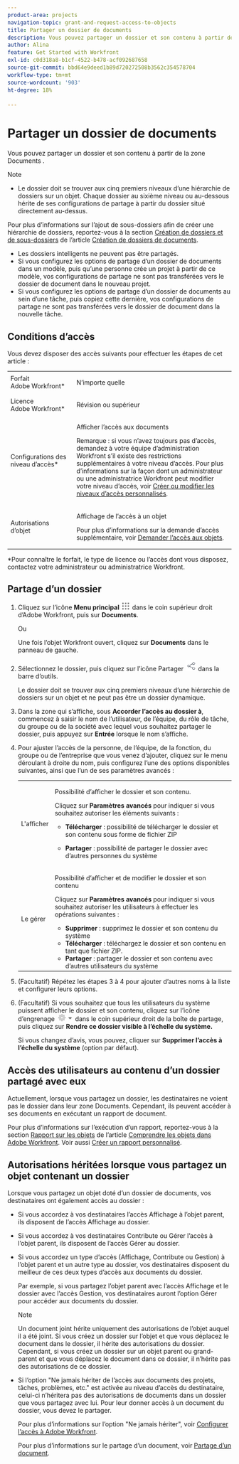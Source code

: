 ```yaml
---
product-area: projects
navigation-topic: grant-and-request-access-to-objects
title: Partager un dossier de documents
description: Vous pouvez partager un dossier et son contenu à partir de la zone Documents .
author: Alina
feature: Get Started with Workfront
exl-id: c0d318a8-b1cf-4522-b478-acf092687658
source-git-commit: bbd64e9deed1b89d720272508b3562c354578704
workflow-type: tm+mt
source-wordcount: '903'
ht-degree: 18%

---
```


# Partager un dossier de documents

Vous pouvez partager un dossier et son contenu à partir de la zone Documents .

>[!NOTE]
>
>* Le dossier doit se trouver aux cinq premiers niveaux d’une hiérarchie de dossiers sur un objet. Chaque dossier au sixième niveau ou au-dessous hérite de ses configurations de partage à partir du dossier situé directement au-dessus.
>
>  Pour plus d’informations sur l’ajout de sous-dossiers afin de créer une hiérarchie de dossiers, reportez-vous à la section [ Création de dossiers et de sous-dossiers](../../documents/organizing-documents/create-documents-folder.md#creating-folders) de l’article [Création de dossiers de documents](../../documents/organizing-documents/create-documents-folder.md).
>
>* Les dossiers intelligents ne peuvent pas être partagés.
>* Si vous configurez les options de partage d’un dossier de documents dans un modèle, puis qu’une personne crée un projet à partir de ce modèle, vos configurations de partage ne sont pas transférées vers le dossier de document dans le nouveau projet.
>* Si vous configurez les options de partage d’un dossier de documents au sein d’une tâche, puis copiez cette dernière, vos configurations de partage ne sont pas transférées vers le dossier de document dans la nouvelle tâche.
>

## Conditions d’accès

<!--drafted for P&P
(I am putting Contributor and higher here because this is what I found in testing. Normally, Review equals Light but I found out that Contributor can also have manage rights to documents and can share them.)

<table style="table-layout:auto"> 
 <col> 
 <col> 
 <tbody> 
  <tr> 
   <td role="rowheader">Adobe Workfront plan*</td> 
   <td> <p>Any</p> </td> 
  </tr> 
  <tr> 
   <td role="rowheader">Adobe Workfront license*</td> 
   <td> <p>Current license: Contributor or higher</p> 
   Or
   <p>Legacy license: Review or higher</p>
      </td> 
  </tr> 
  <tr> 
   <td role="rowheader">Access level configurations*</td> 
   <td> <p>View access to Documents</p> <p><b>NOTE</b>
   
   If you still don't have access, ask your Workfront administrator if they set additional restrictions in your access level. For information on how a Workfront administrator can modify your access level, see <a href="../../administration-and-setup/add-users/configure-and-grant-access/create-modify-access-levels.md" class="MCXref xref">Create or modify custom access levels</a>.</p> </td> 
  </tr> 
  <tr data-mc-conditions=""> 
   <td role="rowheader">Object permissions</td> 
   <td> <p>View access to an object</p> <p>For information on requesting additional access, see <a href="../../workfront-basics/grant-and-request-access-to-objects/request-access.md" class="MCXref xref">Request access to objects </a>.</p> </td> 
  </tr> 
 </tbody> 
</table>
-->

Vous devez disposer des accès suivants pour effectuer les étapes de cet article :

<table style="table-layout:auto"> 
 <col> 
 <col> 
 <tbody> 
  <tr> 
   <td role="rowheader">Forfait Adobe Workfront*</td> 
   <td> <p>N’importe quelle</p> </td> 
  </tr> 
  <tr> 
   <td role="rowheader">Licence Adobe Workfront*</td> 
   <td> <p>Révision ou supérieur</p> </td> 
  </tr> 
  <tr> 
   <td role="rowheader">Configurations des niveau d’accès*</td> 
   <td> <p>Afficher l’accès aux documents</p> <p>Remarque : si vous n’avez toujours pas d’accès, demandez à votre équipe d’administration Workfront s’il existe des restrictions supplémentaires à votre niveau d’accès. Pour plus d’informations sur la façon dont un administrateur ou une administratrice Workfront peut modifier votre niveau d’accès, voir <a href="../../administration-and-setup/add-users/configure-and-grant-access/create-modify-access-levels.md" class="MCXref xref">Créer ou modifier les niveaux d’accès personnalisés</a>.</p> </td> 
  </tr> 
  <tr data-mc-conditions=""> 
   <td role="rowheader">Autorisations d’objet</td> 
   <td> <p>Affichage de l’accès à un objet</p> <p>Pour plus d’informations sur la demande d’accès supplémentaire, voir <a href="../../workfront-basics/grant-and-request-access-to-objects/request-access.md" class="MCXref xref">Demander l’accès aux objets</a>.</p> </td> 
  </tr> 
 </tbody> 
</table>

&#42;Pour connaître le forfait, le type de licence ou l’accès dont vous disposez, contactez votre administrateur ou administratrice Workfront.

## Partage d’un dossier

1. Cliquez sur l’icône **Menu principal** ![](assets/main-menu-icon.png) dans le coin supérieur droit d’Adobe Workfront, puis sur **Documents**.

   Ou

   Une fois l’objet Workfront ouvert, cliquez sur **Documents** dans le panneau de gauche.

1. Sélectionnez le dossier, puis cliquez sur l’icône Partager ![](assets/share-icon.png) dans la barre d’outils.

   Le dossier doit se trouver aux cinq premiers niveaux d’une hiérarchie de dossiers sur un objet et ne peut pas être un dossier dynamique.

1. Dans la zone qui s’affiche, sous **Accorder l’accès au dossier à**, commencez à saisir le nom de l’utilisateur, de l’équipe, du rôle de tâche, du groupe ou de la société avec lequel vous souhaitez partager le dossier, puis appuyez sur **Entrée** lorsque le nom s’affiche.
1. Pour ajuster l’accès de la personne, de l’équipe, de la fonction, du groupe ou de l’entreprise que vous venez d’ajouter, cliquez sur le menu déroulant à droite du nom, puis configurez l’une des options disponibles suivantes, ainsi que l’un de ses paramètres avancés :

   <table style="table-layout:auto"> 
    <col> 
    <col> 
    <tbody> 
     <tr> 
      <td role="rowheader">L'afficher</td> 
      <td> <p>Possibilité d’afficher le dossier et son contenu.</p> <p>Cliquez sur <strong>Paramètres avancés</strong> pour indiquer si vous souhaitez autoriser les éléments suivants :</p> 
       <ul> 
        <li><strong>Télécharger</strong> : possibilité de télécharger le dossier et son contenu sous forme de fichier ZIP</li> 
        <li> <p><strong>Partager</strong> : possibilité de partager le dossier avec d’autres personnes du système</p> </li> 
       </ul> </td> 
     </tr> 
     <tr> 
      <td role="rowheader">Le gérer</td> 
      <td> <p>Possibilité d’afficher et de modifier le dossier et son contenu</p> <p>Cliquez sur <strong>Paramètres avancés</strong> pour indiquer si vous souhaitez autoriser les utilisateurs à effectuer les opérations suivantes :</p> 
       <ul> 
        <li><strong>Supprimer</strong> : supprimez le dossier et son contenu du système</li> 
        <li><b>Télécharger</b> : téléchargez le dossier et son contenu en tant que fichier ZIP.</li> 
        <li><strong>Partager</strong> : partager le dossier et son contenu avec d’autres utilisateurs du système</li> 
       </ul> </td> 
     </tr> 
    </tbody> 
   </table>

1. (Facultatif) Répétez les étapes 3 à 4 pour ajouter d’autres noms à la liste et configurer leurs options.
1. (Facultatif) Si vous souhaitez que tous les utilisateurs du système puissent afficher le dossier et son contenu, cliquez sur l’icône d’engrenage ![](assets/gear-icon-settings-with-dn-arrow.jpg) dans le coin supérieur droit de la boîte de partage, puis cliquez sur **Rendre ce dossier visible à l’échelle du système.**

   Si vous changez d’avis, vous pouvez, cliquer sur **Supprimer l’accès à l’échelle du système** (option par défaut).

## Accès des utilisateurs au contenu d’un dossier partagé avec eux

<!--
<p style="color: #ff1493;" data-mc-conditions="QuicksilverOrClassic.Draft mode">Delete these 2 paragraphs when the story &nbsp;<a href="https://hub.workfront.com/task/622f8d6f000897c9a4a11bdfd9b2cf34/overview">Handle email notification content when a folder is shared</a> goes to Preview:</p>
-->

Actuellement, lorsque vous partagez un dossier, les destinataires ne voient pas le dossier dans leur zone Documents. Cependant, ils peuvent accéder à ses documents en exécutant un rapport de document.

Pour plus d’informations sur l’exécution d’un rapport, reportez-vous à la section [Rapport sur les objets](../../workfront-basics/navigate-workfront/workfront-navigation/understand-objects.md#reporting-on-objects) de l’article [Comprendre les objets dans Adobe Workfront](../../workfront-basics/navigate-workfront/workfront-navigation/understand-objects.md). Voir aussi [Créer un rapport personnalisé](../../reports-and-dashboards/reports/creating-and-managing-reports/create-custom-report.md).

<!--
<div class="preview" data-mc-conditions="QuicksilverOrClassic.Draft mode">
<p>Workfront sends a notification email when someone shares a document folder on an object with a user or a team. To access the folder from the email, recipients can click the folder title or the "See it in Workfront" link.</p> <note type="note">
<ul class="preview">
<li> <p>The email notification "Someone shares an object with me" or "Someone shares an object with my team" must be enabled in order for a user or team to receive a notification email about a shared folder.</p> </li>
<li> <p>When someone shares a document folder from the global Documents area, the links in the notification email take the recipient to the global Documents area. Because folders in this area are private, the shared folder is not displayed there, but the recipient can access its documents by creating a document report. </p> <p>For information about running a report, see the section <a href="../../workfront-basics/navigate-workfront/workfront-navigation/understand-objects.md#reporting-on-objects" class="MCXref xref">Report on objects</a> in the article <a href="../../workfront-basics/navigate-workfront/workfront-navigation/understand-objects.md" class="MCXref xref">Understand objects in Adobe Workfront</a>. Also see <a href="../../reports-and-dashboards/reports/creating-and-managing-reports/create-custom-report.md" class="MCXref xref">Create a custom report</a>.</p> </li>
<li> <p>Currently, it is not possible to share folders with external users.</p> </li>
</ul>
</note>
</div>
-->

## Autorisations héritées lorsque vous partagez un objet contenant un dossier

Lorsque vous partagez un objet doté d’un dossier de documents, vos destinataires ont également accès au dossier :

* Si vous accordez à vos destinataires l’accès Affichage à l’objet parent, ils disposent de l’accès Affichage au dossier.
* Si vous accordez à vos destinataires Contribute ou Gérer l’accès à l’objet parent, ils disposent de l’accès Gérer au dossier.
* Si vous accordez un type d’accès (Affichage, Contribute ou Gestion) à l’objet parent et un autre type au dossier, vos destinataires disposent du meilleur de ces deux types d’accès aux documents du dossier.

  Par exemple, si vous partagez l’objet parent avec l’accès Affichage et le dossier avec l’accès Gestion, vos destinataires auront l’option Gérer pour accéder aux documents du dossier.

  >[!NOTE]
  >
  >Un document joint hérite uniquement des autorisations de l’objet auquel il a été joint. Si vous créez un dossier sur l’objet et que vous déplacez le document dans le dossier, il hérite des autorisations du dossier. Cependant, si vous créez un dossier sur un objet parent ou grand-parent et que vous déplacez le document dans ce dossier, il n’hérite pas des autorisations de ce dossier.

* Si l’option &quot;Ne jamais hériter de l’accès aux documents des projets, tâches, problèmes, etc.&quot; est activée au niveau d’accès du destinataire, celui-ci n’héritera pas des autorisations de documents dans un dossier que vous partagez avec lui. Pour leur donner accès à un document du dossier, vous devez le partager.

  Pour plus d’informations sur l’option &quot;Ne jamais hériter&quot;, voir [Configurer l’accès à Adobe Workfront](../../administration-and-setup/add-users/configure-and-grant-access/configure-access.md).

  Pour plus d’informations sur le partage d’un document, voir [Partage d’un document](../../workfront-basics/grant-and-request-access-to-objects/document-permissions.md).

